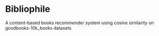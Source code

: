 # Bibliophile
A content-based books recommender system using cosine similarity on goodbooks-10k_books datasets
